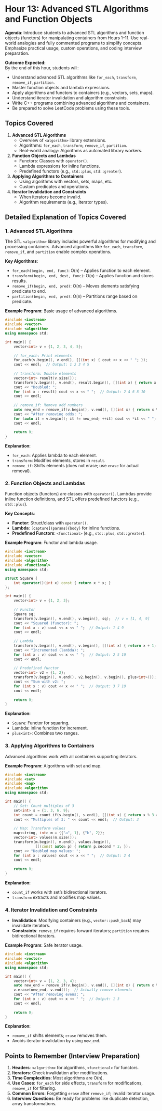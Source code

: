 # Hour 13: Advanced STL Algorithms and Function Objects

**Agenda**: Introduce students to advanced STL algorithms and function objects (functors) for manipulating containers from Hours 1–11. Use real-world analogies and fully commented programs to simplify concepts. Emphasize practical usage, custom operations, and coding interview preparation.

**Outcome Expected**:  
By the end of this hour, students will:  
- Understand advanced STL algorithms like `for_each`, `transform`, `remove_if`, `partition`.  
- Master function objects and lambda expressions.  
- Apply algorithms and functors to containers (e.g., vectors, sets, maps).  
- Understand iterator invalidation and algorithm constraints.  
- Write C++ programs combining advanced algorithms and containers.  
- Be prepared to solve LeetCode problems using these tools.

## Topics Covered
1. **Advanced STL Algorithms**  
   - Overview of `<algorithm>` library extensions.  
   - Algorithms: `for_each`, `transform`, `remove_if`, `partition`.  
   - Real-world analogy: Algorithms as automated library workers.  
2. **Function Objects and Lambdas**  
   - Functors: Classes with `operator()`.  
   - Lambda expressions for inline functions.  
   - Predefined functors (e.g., `std::plus`, `std::greater`).  
3. **Applying Algorithms to Containers**  
   - Using algorithms with vectors, sets, maps, etc.  
   - Custom predicates and operations.  
4. **Iterator Invalidation and Constraints**  
   - When iterators become invalid.  
   - Algorithm requirements (e.g., iterator types).  

## Detailed Explanation of Topics Covered

### 1. Advanced STL Algorithms
The STL `<algorithm>` library includes powerful algorithms for modifying and processing containers. Advanced algorithms like `for_each`, `transform`, `remove_if`, and `partition` enable complex operations.

**Key Algorithms**:  
- `for_each(begin, end, func)`: O(n) – Applies function to each element.  
- `transform(begin, end, dest, func)`: O(n) – Applies function and stores results.  
- `remove_if(begin, end, pred)`: O(n) – Moves elements satisfying predicate to end.  
- `partition(begin, end, pred)`: O(n) – Partitions range based on predicate.

**Example Program**: Basic usage of advanced algorithms.

```cpp
#include <iostream>
#include <vector>
#include <algorithm>
using namespace std;

int main() {
    vector<int> v = {1, 2, 3, 4, 5};
    
    // for_each: Print elements
    for_each(v.begin(), v.end(), [](int x) { cout << x << " "; });
    cout << endl;  // Output: 1 2 3 4 5
    
    // transform: Double elements
    vector<int> result(v.size());
    transform(v.begin(), v.end(), result.begin(), [](int x) { return x * 2; });
    cout << "Doubled: ";
    for (int x : result) cout << x << " ";  // Output: 2 4 6 8 10
    cout << endl;
    
    // remove_if: Remove odd numbers
    auto new_end = remove_if(v.begin(), v.end(), [](int x) { return x % 2 == 1; });
    cout << "After removing odds: ";
    for (auto it = v.begin(); it != new_end; ++it) cout << *it << " ";  // Output: 2 4
    cout << endl;
    
    return 0;
}
```

**Explanation**:  
- `for_each`: Applies lambda to each element.  
- `transform`: Modifies elements, stores in `result`.  
- `remove_if`: Shifts elements (does not erase; use `erase` for actual removal).

### 2. Function Objects and Lambdas
Function objects (functors) are classes with `operator()`. Lambdas provide inline function definitions, and STL offers predefined functors (e.g., `std::plus`).

**Key Concepts**:  
- **Functor**: Struct/class with `operator()`.  
- **Lambda**: `[capture](params){body}` for inline functions.  
- **Predefined Functors**: `<functional>` (e.g., `std::plus`, `std::greater`).

**Example Program**: Functor and lambda usage.

```cpp
#include <iostream>
#include <vector>
#include <algorithm>
#include <functional>
using namespace std;

struct Square {
    int operator()(int x) const { return x * x; }
};

int main() {
    vector<int> v = {1, 2, 3};
    
    // Functor
    Square sq;
    transform(v.begin(), v.end(), v.begin(), sq);  // v = [1, 4, 9]
    cout << "Squared (functor): ";
    for (int x : v) cout << x << " ";  // Output: 1 4 9
    cout << endl;
    
    // Lambda
    transform(v.begin(), v.end(), v.begin(), [](int x) { return x + 1; });  // v = [2, 5, 10]
    cout << "Incremented (lambda): ";
    for (int x : v) cout << x << " ";  // Output: 2 5 10
    cout << endl;
    
    // Predefined functor
    vector<int> v2 = {1, 2};
    transform(v.begin(), v.end(), v2.begin(), v.begin(), plus<int>());
    cout << "Sum with v2: ";
    for (int x : v) cout << x << " ";  // Output: 3 7 10
    cout << endl;
    
    return 0;
}
```

**Explanation**:  
- `Square`: Functor for squaring.  
- Lambda: Inline function for increment.  
- `plus<int>`: Combines two ranges.

### 3. Applying Algorithms to Containers
Advanced algorithms work with all containers supporting iterators.

**Example Program**: Algorithms with set and map.

```cpp
#include <iostream>
#include <set>
#include <map>
#include <algorithm>
using namespace std;

int main() {
    // Set: Count multiples of 3
    set<int> s = {1, 3, 6, 9};
    int count = count_if(s.begin(), s.end(), [](int x) { return x % 3 == 0; });
    cout << "Multiples of 3: " << count << endl;  // Output: 3
    
    // Map: Transform values
    map<string, int> m = {{"a", 1}, {"b", 2}};
    vector<int> values(m.size());
    transform(m.begin(), m.end(), values.begin(), 
              [](const auto& p) { return p.second * 2; });
    cout << "Doubled map values: ";
    for (int x : values) cout << x << " ";  // Output: 2 4
    cout << endl;
    
    return 0;
}
```

**Explanation**:  
- `count_if` works with set’s bidirectional iterators.  
- `transform` extracts and modifies map values.

### 4. Iterator Invalidation and Constraints
- **Invalidation**: Modifying containers (e.g., `vector::push_back`) may invalidate iterators.  
- **Constraints**: `remove_if` requires forward iterators; `partition` requires bidirectional iterators.

**Example Program**: Safe iterator usage.

```cpp
#include <iostream>
#include <vector>
#include <algorithm>
using namespace std;

int main() {
    vector<int> v = {1, 2, 3, 4};
    auto new_end = remove_if(v.begin(), v.end(), [](int x) { return x % 2 == 0; });
    v.erase(new_end, v.end());  // Actually remove elements
    cout << "After removing evens: ";
    for (int x : v) cout << x << " ";  // Output: 1 3
    cout << endl;
    
    return 0;
}
```

**Explanation**:  
- `remove_if` shifts elements; `erase` removes them.  
- Avoids iterator invalidation by using `new_end`.

## Points to Remember (Interview Preparation)
1. **Headers**: `<algorithm>` for algorithms, `<functional>` for functors.  
2. **Iterators**: Check invalidation after modifications.  
3. **Time Complexities**: Most algorithms are O(n).  
4. **Use Cases**: `for_each` for side effects, `transform` for modifications, `remove_if` for filtering.  
5. **Common Errors**: Forgetting `erase` after `remove_if`; invalid iterator usage.  
6. **Interview Questions**: Be ready for problems like duplicate detection, array transformations.